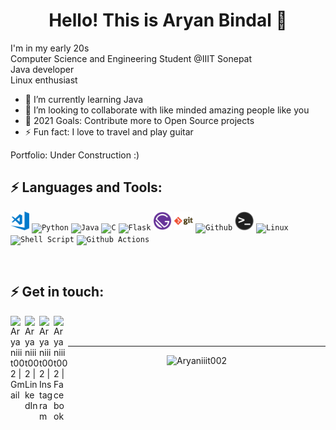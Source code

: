 <span align="center">
 <h1>Hello! This is Aryan Bindal 👋</h1>
  </span>

I'm in my early 20s         
Computer Science and Engineering Student @IIIT Sonepat        
Java developer             
Linux enthusiast                     

- 🌱 I’m currently learning Java
- 👯 I’m looking to collaborate with like minded amazing people like you
- 🥅 2021 Goals: Contribute more to Open Source projects
- ⚡ Fun fact: I love to travel and play guitar  

Portfolio: Under Construction :)          




## ⚡ Languages and Tools:

<code><img height="30" width="30" alt="Visual Studio Code" src="https://raw.githubusercontent.com/github/explore/80688e429a7d4ef2fca1e82350fe8e3517d3494d/topics/visual-studio-code/visual-studio-code.png"></code>
<code><img height="30" width="30" alt="Python" src="https://banner2.cleanpng.com/20180412/kye/kisspng-python-programming-language-computer-programming-language-5acfdc3636bac7.8891188615235717662242.jpg"></code>
<code><img height="30" width="30" alt="Java" src="https://encrypted-tbn0.gstatic.com/images?q=tbn:ANd9GcTt68pAPrZUZhOe9aFjyzFWIjeNP4poLFViNQ&usqp=CAU"></code>
<code><img height="30" width="30" alt="C" src="https://www.pikpng.com/pngl/m/489-4892167_c-logo-png-transparent-c-language-logo-png.png"></code>
<code><img height="30" width="30" alt="Flask" src="https://encrypted-tbn0.gstatic.com/images?q=tbn:ANd9GcRzainTIAEl9JLYwiwS-unZLcLo_JbizxSnjA&usqp=CAU"></code>
<code><img height="30" width="30" alt="Gatsby" src="https://raw.githubusercontent.com/github/explore/e94815998e4e0713912fed477a1f346ec04c3da2/topics/gatsby/gatsby.png"></code>
<code><img height="30" width="30" alt="Git" src="https://raw.githubusercontent.com/github/explore/80688e429a7d4ef2fca1e82350fe8e3517d3494d/topics/git/git.png"></code>
<code><img height="30" width="30" alt="Github" src="https://www.pngitem.com/pimgs/m/128-1280162_github-logo-png-cat-transparent-png.png"></code>
<code><img height="30" width="30" alt="Terminal" src="https://raw.githubusercontent.com/github/explore/80688e429a7d4ef2fca1e82350fe8e3517d3494d/topics/terminal/terminal.png"></code>
<code><img height="30" width="30" alt="Linux" src="https://1000logos.net/wp-content/uploads/2017/03/Symbol-Linux.jpg"></code>
<code><img height="30" width="30" alt="Shell Script" src="http://mangadaku.com/images/logo_shell.jpg"></code>
<code><img height="30" width="30" alt="Github Actions" src="https://blog.marcnuri.com/wp-content/uploads/sites/3/2019/12/github_actions.jpg"></code>

<br />

## ⚡ Get in touch:

[<img align="left" alt="Aryaniiit002 | Gmail" width="23px" src="https://pbs.twimg.com/media/ElXTrHcXEAACIZE.jpg" />][Gmail]
[<img align="left" alt="Aryaniiit002 | LinkedIn" width="23px" src="https://www.seekpng.com/png/detail/8-84419_linkedin-logo-png-icon-linkedin-logo-png.png" />][linkedin]
[<img align="left" alt="Aryaniiit002 | Instagram" width="23px" src="https://assets.teenvogue.com/photos/573b7d4e0e9d16a80fb5f9c0/1:1/w_600,h_600,c_limit/instagram-hack.jpg" />][instagram]
[<img align="left" alt="Aryaniiit002 | Facebook" width="23px" src="https://upload.wikimedia.org/wikipedia/commons/thumb/1/1b/Facebook_icon.svg/1200px-Facebook_icon.svg.png" />][Facebook]

<br />

<br />

---

  <p align="center"> <img src="https://github-readme-stats.vercel.app/api?username=Aryaniiit002&show_icons=true&theme=radical&count_private=true" alt="Aryaniiit002" />



[Gmail]: mailto:aryanbindal2015@gmail.com
[Facebook]: https://www.facebook.com/aryan.bindal.1604
[instagram]: https://www.instagram.com/aryan__bindal/
[linkedin]: https://www.linkedin.com/in/aryan-bindal-3077401ab
